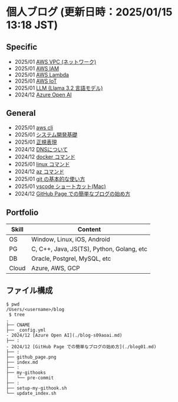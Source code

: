# 個人ブログ (更新日時：2025/01/15 13:18 JST)

## Specific

- 2025/01 [AWS VPC (ネットワーク)](./blog-s15aws-VPC.md)
- 2025/01 [AWS IAM](./blog-s14aws-IAM.md)
- 2025/01 [AWS Lambda](./blog-s13aws-lambda.md)
- 2025/01 [AWS IoT](./blog-s12awsiot.md)
- 2025/01 [LLM (Llama 3.2 言語モデル)](./blog-s11Llama.md)
- 2024/12 [Azure Open AI](./blog-s09aoai.md)

## General

- 2025/01 [aws cli](./blog10aws.md)
- 2025/01 [システム開発基礎](./blog08process.md)
- 2025/01 [正規表現](./blog07re.md)
- 2024/12 [DNSについて](./blog06DNS.md)
- 2024/12 [docker コマンド](./blog05docker.md)
- 2025/01 [linux コマンド](./blog05linux.md)
- 2024/12 [az コマンド](./blog04.md)
- 2025/01 [git の基本的な使い方](./blog03.md)
- 2025/01 [vscode ショートカット(Mac)](./blog02.md)
- 2024/12 [GitHub Page での簡単なブログの始め方](./blog01.md)

## Portfolio

| Skill | Content                                   |
| ----- | ----------------------------------------- |
| OS    | Window, Linux, iOS, Android               |
| PG    | C, C++, Java, JS(TS), Python, Golang, etc |
| DB    | Oracle, Postgrel, MySQL, etc              |
| Cloud | Azure, AWS, GCP                           |

## ファイル構成

```
$ pwd
/Users/<username>/blog
 $ tree
.
├── CNAME
├── _config.yml
- 2024/12 [Azure Open AI](./blog-s09aoai.md)
├── :
- 2024/12 [GitHub Page での簡単なブログの始め方](./blog01.md)
├── :
├── github_page.png
├── index.md
├── :
├── my-githooks
│   └── pre-commit
├── :
├── setup-my-githook.sh
└── update_index.sh

```
